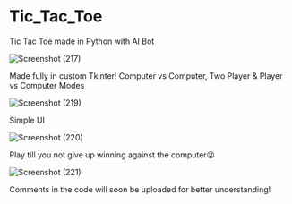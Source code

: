 # Tic_Tac_Toe
Tic Tac Toe made in Python with AI Bot

![Screenshot (217)](https://github.com/Aneeq-Ahmed-Malik/Tic_Tac_Toe/assets/140415409/f5581ad5-b5fc-4ebf-ab99-53e9d75f6a2f)

Made fully in custom Tkinter!
Computer vs Computer, Two Player & Player vs Computer Modes

![Screenshot (219)](https://github.com/Aneeq-Ahmed-Malik/Tic_Tac_Toe/assets/140415409/b18cf55f-b2da-4ba4-a932-e89bfea9f28a)

Simple UI

![Screenshot (220)](https://github.com/Aneeq-Ahmed-Malik/Tic_Tac_Toe/assets/140415409/7e58ca90-8d9b-463c-8c1e-102b736f4eed)

Play till you not give up winning against the computer😜

![Screenshot (221)](https://github.com/Aneeq-Ahmed-Malik/Tic_Tac_Toe/assets/140415409/c8c27ac2-b0c0-4fcc-b19b-91e2f6c1a0c5)

Comments in the code will soon be uploaded for better understanding!
